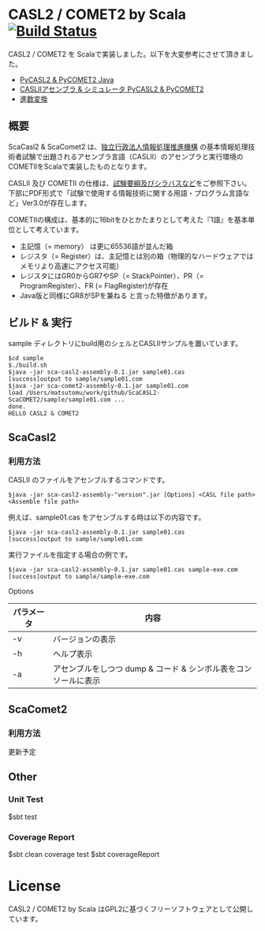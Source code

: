 
# CASL2 / COMET2  by Scala  [![Build Status](https://travis-ci.org/matsutomu/ScaCASL2-ScaCOMET2.svg?branch=master)](https://travis-ci.org/matsutomu/ScaCASL2-ScaCOMET2)

CASL2 / COMET2 を Scalaで実装しました。以下を大変参考にさせて頂きました。

- [PyCASL2 & PyCOMET2 Java](https://github.com/oguna/pycasl2-pycomet2-java)
- [CASLIIアセンブラ & シミュレータ PyCASL2 & PyCOMET2](http://www.image.med.osaka-u.ac.jp/member/nakamoto/pycasl2/index.html)
- [進数変換](https://hogehoge.tk/tool/number.html)

## 概要

ScaCasl2 & ScaComet2 は、[独立行政法人情報処理推進機構](https://www.ipa.go.jp/) の基本情報処理技術者試験で出題されるアセンブラ言語（CASLII）のアセンブラと実行環境のCOMETIIをScalaで実装したものとなります。

CASLII 及び COMETII の仕様は、[試験要綱及びシラバスなど](https://www.jitec.ipa.go.jp/1_04hanni_sukiru/_index_hanni_skill.html#yougo)をご参照下さい。下部にPDF形式で「試験で使用する情報技術に関する用語・プログラム言語など」Ver3.0が存在します。

COMETIIの構成は、基本的に16bitをひとかたまりとして考えた『1語』を基本単位として考えています。
- 主記憶（= memory） は更に65536語が並んだ箱
- レジスタ（= Register）は、主記憶とは別の箱（物理的なハードウェアではメモリより高速にアクセス可能）
- レジスタにはGR0からGR7やSP（= StackPointer）、PR（= ProgramRegister）、FR (= FlagRegister)が存在
- Java版と同様にGR8がSPを兼ねる
と言った特徴があります。

## ビルド & 実行
sample ディレクトリにbuild用のシェルとCASLIIサンプルを置いています。

```shell
$cd sample
$./build.sh
$java -jar sca-casl2-assembly-0.1.jar sample01.cas
[success]output to sample/sample01.com
$java -jar sca-comet2-assembly-0.1.jar sample01.com
load /Users/matsutomu/work/github/ScaCASL2-ScaCOMET2/sample/sample01.com ...
done.
HELLO CASL2 & COMET2
```

## ScaCasl2
### 利用方法

CASLII のファイルをアセンブルするコマンドです。
```
$java -jar sca-casl2-assembly-"version".jar [Options] <CASL file path> <Assemble file path>
```

例えば、sample01.cas をアセンブルする時は以下の内容です。
```
$java -jar sca-casl2-assembly-0.1.jar sample01.cas
[success]output to sample/sample01.com
```

実行ファイルを指定する場合の例です。
```
$java -jar sca-casl2-assembly-0.1.jar sample01.cas sample-exe.com
[success]output to sample/sample-exe.com
```

Options

| パラメータ | 内容|
| -- | -- |
| -v | バージョンの表示 |
| -h | ヘルプ表示 |
| -a | アセンブルをしつつ dump & コード & シンボル表をコンソールに表示|

## ScaComet2
### 利用方法
更新予定

## Other
### Unit Test
$sbt test

### Coverage Report
$sbt clean coverage test
$sbt coverageReport

# License
CASL2 / COMET2 by Scala はGPL2に基づくフリーソフトウェアとして公開しています。